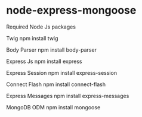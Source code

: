 # node-express-mongoose

Required Node Js packages

Twig
npm install twig

Body Parser
npm install body-parser

Express Js
npm install express

Express Session
npm install express-session

Connect Flash
npm install connect-flash

Express Messages
npm install express-messages

MongoDB ODM
npm install mongoose